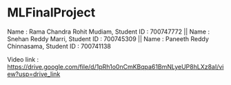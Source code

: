 # MLFinalProject
Name : Rama Chandra Rohit Mudiam, Student ID : 700747772 || Name : Snehan Reddy Marri, Student ID : 700745309 || Name : Paneeth Reddy Chinnasama, Student ID : 700741138 

Video link : https://drive.google.com/file/d/1pRh1o0nCmKBqpa61BmNLyeUP8hLXz8aI/view?usp=drive_link
